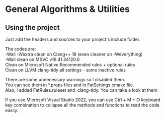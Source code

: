 # General Algorithms & Utilities

Using the project
-----------------
Just add the headers and sources to your project's include folder.

The codes are:\
-Wall -Wextra clean on Clang++ 18 (even cleaner on -Weverything)\
-Wall clean on MSVC v19.41.34120.0\
Clean on Microsoft Native Recommended rules + optional rules\
Clean on LLVM clang-tidy all settings - some inactive rules

There are some unnecessary warnings so I disabled them.\
You can see them in *.props files and in FatSettings.cmake file.\
Also, I added FatRules.ruleset and .clang-tidy. You can take a look at them.

If you use Microsoft Visual Studio 2022, you can use Ctrl + M + O keyboard key combination to collapse all the methods and functions to read the code easily.
